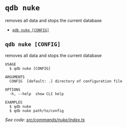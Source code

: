 `qdb nuke`
==========

removes all data and stops the current database

* [`qdb nuke [CONFIG]`](#qdb-nuke-config)

## `qdb nuke [CONFIG]`

removes all data and stops the current database

```
USAGE
  $ qdb nuke [CONFIG]

ARGUMENTS
  CONFIG  [default: .] directory of configuration file

OPTIONS
  -h, --help  show CLI help

EXAMPLES
  $ qdb nuke
  $ qdb nuke path/to/config
```

_See code: [src/commands/nuke/index.ts](https://github.com/trulyronak/qudb/blob/v1.2.0/src/commands/nuke/index.ts)_
